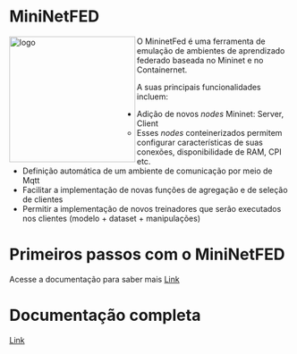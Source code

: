 # MiniNetFED

<img align="left" src="https://github.com/lprm-ufes/MininetFed/blob/main/FED.svg" alt="logo" width="225"/>

O MininetFed é uma ferramenta de emulação de ambientes de aprendizado federado baseada no Mininet e no Containernet.

A suas principais funcionalidades incluem:

- Adição de novos _nodes_ Mininet: Server, Client
  - Esses _nodes_ conteinerizados permitem configurar características de suas conexões, disponibilidade de RAM, CPI etc.
- Definição automática de um ambiente de comunicação por meio de Mqtt
- Facilitar a implementação de novas funções de agregação e de seleção de clientes
- Permitir a implementação de novos treinadores que serão executados nos clientes (modelo + dataset + manipulações)

# Primeiros passos com o MiniNetFED

Acesse a documentação para saber mais
[Link](https://github.com/lprm-ufes/MininetFed/blob/development/docs/pt-br/Primeiros-Passos.md)

<!-- ## Vídeo de instalação

[Link](https://youtu.be/G8hIIM3Xmr4)

## Vídeo de demonstração da utilização:

[Link](https://youtu.be/ZyunOvp50IQ) -->

# Documentação completa

[Link](https://github.com/lprm-ufes/MininetFed/tree/development/docs)

